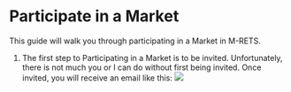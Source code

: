 # Participate in a Market

This guide will walk you through participating in a Market in M-RETS. 

1. The first step to Participating in a Market is to be invited. Unfortunately, there is not much you or I can do without first being invited. Once invited, you will receive an email like this:
![](https://github.com/mrets/photos/blob/master/markets_participating1.png)

